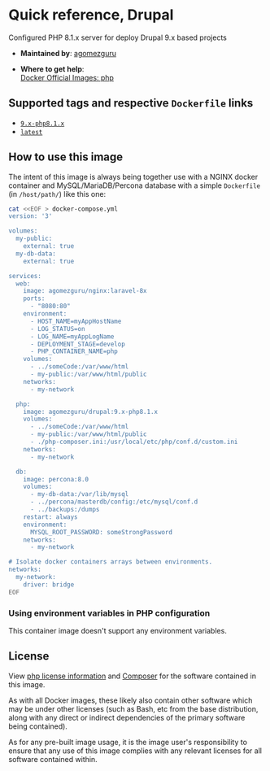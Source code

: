 # Quick reference, Drupal

Configured PHP 8.1.x server for deploy Drupal 9.x based projects

- **Maintained by**:
[agomezguru](https://github.com/agomezguru)

- **Where to get help**:  
[Docker Official Images: php](https://hub.docker.com/_/php/)

## Supported tags and respective `Dockerfile` links

- [`9.x-php8.1.x`](https://github.com/agomezguru/drupal/tree/9.x-php8.1.x)
- [`latest`](https://github.com/agomezguru/drupal)

## How to use this image

The intent of this image is always being together use with a NGINX docker container and MySQL/MariaDB/Percona database with a simple `Dockerfile` (in `/host/path/`) like this one:

```bash
cat <<EOF > docker-compose.yml
version: '3'

volumes:
  my-public:
    external: true
  my-db-data:
    external: true

services:
  web:
    image: agomezguru/nginx:laravel-8x
    ports:
      - "8080:80"
    environment:
      - HOST_NAME=myAppHostName
      - LOG_STATUS=on
      - LOG_NAME=myAppLogName
      - DEPLOYMENT_STAGE=develop
      - PHP_CONTAINER_NAME=php
    volumes:
      - ../someCode:/var/www/html
      - my-public:/var/www/html/public
    networks:
      - my-network

  php:
    image: agomezguru/drupal:9.x-php8.1.x
    volumes:
      - ../someCode:/var/www/html
      - my-public:/var/www/html/public
      - ./php-composer.ini:/usr/local/etc/php/conf.d/custom.ini
    networks:
      - my-network

  db:
    image: percona:8.0
    volumes:
      - my-db-data:/var/lib/mysql
      - ../percona/masterdb/config:/etc/mysql/conf.d
      - ../backups:/dumps
    restart: always
    environment:
      MYSQL_ROOT_PASSWORD: someStrongPassword
    networks:
      - my-network

# Isolate docker containers arrays between environments.
networks:
  my-network:
    driver: bridge
EOF
```

### Using environment variables in PHP configuration

This container image doesn't support any environment variables.

## License

View [php license information](http://www.php.net/software/) and [Composer](https://github.com/composer/composer/blob/master/LICENSE) for the software contained in this image.

As with all Docker images, these likely also contain other software which may be under other licenses (such as Bash, etc from the base distribution, along with any direct or indirect dependencies of the primary software being contained).

As for any pre-built image usage, it is the image user's responsibility to ensure that any use of this image complies with any relevant licenses for all software contained within.
